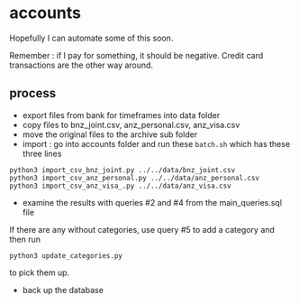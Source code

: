# accounts

Hopefully I can automate some of this soon.

Remember : if I pay for something, it should be negative. Credit card transactions
are the other way around.

## process

- export files from bank for timeframes into data folder
- copy files to bnz_joint.csv, anz_personal.csv, anz_visa.csv
- move the original files to the archive sub folder
- import : go into accounts folder and run these `batch.sh` which has these three lines

```
python3 import_csv_bnz_joint.py ../../data/bnz_joint.csv
python3 import_csv_anz_personal.py ../../data/anz_personal.csv
python3 import_csv_anz_visa_.py ../../data/anz_visa.csv
```

- examine the results with queries #2 and #4 from the main_queries.sql file

If there are any without categories, use query #5 to add a category and then run

```
python3 update_categories.py
```

to pick them up.

- back up the database
